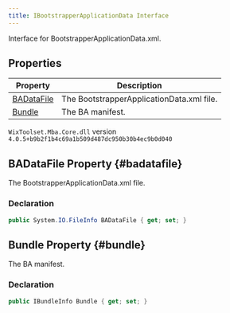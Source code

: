 ```yaml
---
title: IBootstrapperApplicationData Interface
---
```

Interface for BootstrapperApplicationData.xml.
## Properties
| Property | Description |
| ------ | ----------- |
| [BADataFile](#badatafile) | The BootstrapperApplicationData.xml file. |
| [Bundle](#bundle) | The BA manifest. |
`WixToolset.Mba.Core.dll` version `4.0.5+b9b2f1b4c69a1b509d487dc950b30b4ec9b0d040`
## BADataFile Property {#badatafile}
The BootstrapperApplicationData.xml file.
### Declaration
```cs
public System.IO.FileInfo BADataFile { get; set; }
```
## Bundle Property {#bundle}
The BA manifest.
### Declaration
```cs
public IBundleInfo Bundle { get; set; }
```
